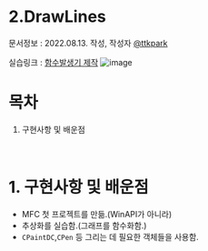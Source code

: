 # 2.DrawLines

문서정보 : 2022.08.13. 작성, 작성자 [@ttkpark](https://github.com/ttkpark)

실습링크 : [함수발생기 제작](https://cafe.daum.net/smhan/f1YW/3)
![image](https://user-images.githubusercontent.com/86010770/184469559-9623b84d-9a6e-4231-8627-3fb9d446e9e8.png)

# 목차
1. 구현사항 및 배운점

<br>

# 1. 구현사항 및 배운점
- MFC 첫 프로젝트를 만듦.(WinAPI가 아니라)
- 추상화를 실습함.(그래프를 함수화함.)
- `CPaintDC`,`CPen` 등 그리는 데 필요한 객체들을 사용함.

